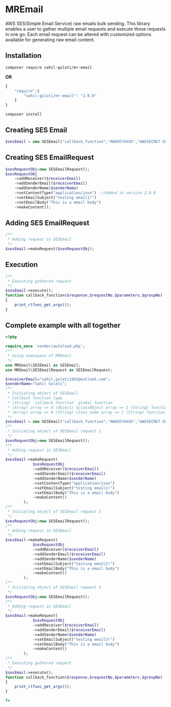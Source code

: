 # MREmail
AWS SES(Simple Email Service) raw emails bulk sending. This library enables a user to gather multiple email requests and execute those requests in one go. Each email request can be altered with customized options available for generating raw email content.

## Installation
`composer require sahil-gulati/mr-email`

**OR**

```javascript
{
    "require":{
        "sahil-gulati/mr-email": "2.0.0"
    }
}
```
`composer install`

## Creating SES Email
```php
$sesEmail = new SESEmail("callback_function","AWSKEYXXXX","AWSSECRET-XXXXXX","us-east-1");
```

## Creating SES EmailRequest
```php
$sesRequestObj=new SESEmailRequest();
$sesRequestObj
    ->addReceiver($receiverEmail) 
    ->addSenderEmail($receiverEmail)
    ->addSenderName($senderName)
    ->setContentType("application/json")  //Added in version 2.0.0
    ->setEmailSubject("testing email1!")
    ->setEmailBody("This is a email body")
    ->makeContent();
```

## Adding SES EmailRequest
```php
/**
 * Adding request in SESEmail
 */
$sesEmail->makeRequest($sesRequestObj);
```

## Execution
```php
/**
 * Executing gathered request
 */
$sesEmail->execute();
function callback_function($response,$requestNo,$parameters,$groupNo)
{
    print_r(func_get_args());
}
```

## Complete example with all together
```php
<?php

require_once 'vendor/autoload.php';
/**
 * Using namespace of MREmail
 */
use MREmail\SESEmail as SESEmail;
use MREmail\SESEmailRequest as SESEmailRequest;

$receiverEmail="sahil.gulati1991@outlook.com";
$senderName="Sahil Gulati";
/**
 * Initiating object of SESEmail
 * Callback function type
 * (String) `callback_function` global function
 * (Array) array => 0 (Object) $classObject array => 1 (String) function_name(public) 
 * (Array) array => 0 (String) class_name array => 1 (String) function_name(public static) 
 */
$sesEmail = new SESEmail("callback_function","AWSKEYXXXX","AWSSECRET-XXXXXX","email.us-east-1.amazonaws.com");
/**
 * Initiating object of SESEmail request 1
 */
$sesRequestObj=new SESEmailRequest();
/**
 * Adding request in SESEmail
 */
$sesEmail->makeRequest(
            $sesRequestObj
            ->addReceiver($receiverEmail)
            ->addSenderEmail($receiverEmail)
            ->addSenderName($senderName)
            ->setContentType("application/json")
            ->setEmailSubject("testing email1!")
            ->setEmailBody("This is a email body")
            ->makeContent()
        );
/**
 * Initiating object of SESEmail request 2
 */
$sesRequestObj=new SESEmailRequest();
/**
 * Adding request in SESEmail
 */
$sesEmail->makeRequest(
            $sesRequestObj
            ->addReceiver($receiverEmail)
            ->addSenderEmail($receiverEmail)
            ->addSenderName($senderName)
            ->setEmailSubject("testing email2!")
            ->setEmailBody("This is a email body")
            ->makeContent()
        );
/**
 * Initiating object of SESEmail request 3
 */
$sesRequestObj=new SESEmailRequest();
/**
 * Adding request in SESEmail
 */
$sesEmail->makeRequest(
            $sesRequestObj
            ->addReceiver($receiverEmail)
            ->addSenderEmail($receiverEmail)
            ->addSenderName($senderName)
            ->setEmailSubject("testing email3!")
            ->setEmailBody("This is a email body")
            ->makeContent()
        );
/**
 * Executing gathered request
 */
$sesEmail->execute();
function callback_function($response,$requestNo,$parameters,$groupNo)
{
    print_r(func_get_args());
}

?>
```
